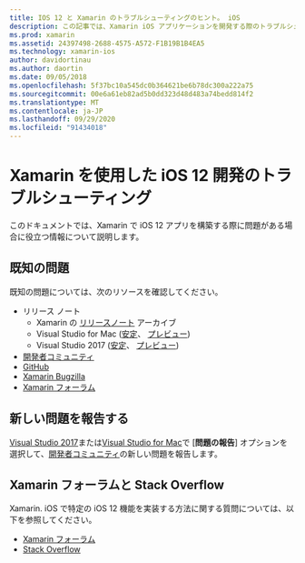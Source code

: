 ```yaml
---
title: IOS 12 と Xamarin のトラブルシューティングのヒント。 iOS
description: この記事では、Xamarin iOS アプリケーションを開発する際のトラブルシューティングに使用できるリソースについて説明します。 既知の問題、新しい問題の報告、およびその他のトラブルシューティングリソースについて説明します。
ms.prod: xamarin
ms.assetid: 24397498-2688-4575-A572-F1B19B1B4EA5
ms.technology: xamarin-ios
author: davidortinau
ms.author: daortin
ms.date: 09/05/2018
ms.openlocfilehash: 5f37bc10a545dc0b364621be6b78dc300a222a75
ms.sourcegitcommit: 00e6a61eb82ad5b0dd323d48d483a74bedd814f2
ms.translationtype: MT
ms.contentlocale: ja-JP
ms.lasthandoff: 09/29/2020
ms.locfileid: "91434018"
---
```

# <a name="troubleshooting-ios-12-development-with-xamarin"></a>Xamarin を使用した iOS 12 開発のトラブルシューティング

このドキュメントでは、Xamarin で iOS 12 アプリを構築する際に問題がある場合に役立つ情報について説明します。

## <a name="known-issues"></a>既知の問題

既知の問題については、次のリソースを確認してください。

- リリース ノート
  - Xamarin の [リリースノート](/xamarin/ios/release-notes/) アーカイブ
  - Visual Studio for Mac ([安定](/visualstudio/releasenotes/vs2017-mac-relnotes)、 [プレビュー](/visualstudio/releasenotes/vs2017-mac-preview-relnotes))
  - Visual Studio 2017 ([安定](/visualstudio/releasenotes/vs2017-relnotes)、 [プレビュー](/visualstudio/releasenotes/vs2017-preview-relnotes))
- [開発者コミュニティ](https://developercommunity.visualstudio.com/search.html)
- [GitHub](https://github.com/xamarin/xamarin-macios/issues)
- [Xamarin Bugzilla](https://bugzilla.xamarin.com/query.cgi?product=iOS)
- [Xamarin フォーラム](https://forums.xamarin.com/categories/ios)

## <a name="report-a-new-issue"></a>新しい問題を報告する

[Visual Studio 2017](/visualstudio/ide/how-to-report-a-problem-with-visual-studio-2017)または[Visual Studio for Mac](/visualstudio/mac/report-a-problem)で [**問題の報告**] オプションを選択して、[開発者コミュニティ](https://developercommunity.visualstudio.com/spaces/8/index.html)の新しい問題を報告します。

## <a name="xamarin-forums-and-stack-overflow"></a>Xamarin フォーラムと Stack Overflow

Xamarin. iOS で特定の iOS 12 機能を実装する方法に関する質問については、以下を参照してください。

- [Xamarin フォーラム](https://forums.xamarin.com/categories/ios)
- [Stack Overflow](https://stackoverflow.com/search?tab=newest&q=xamarin)